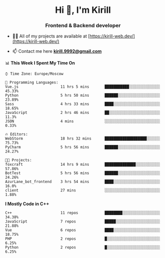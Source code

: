 <h1 align="center">Hi 👋, I'm Kirill</h1>
<h3 align="center">Frontend & Backend developer</h3>

- 👨‍💻 All of my projects are available at [https://kirill-web.dev/](https://kirill-web.dev/)

- 📫 Contact me here **kirill.9992@gmail.com**











<!--START_SECTION:waka-->
📊 **This Week I Spent My Time On** 

```text
⌚︎ Time Zone: Europe/Moscow

💬 Programming Languages: 
Vue.js                   11 hrs 5 mins       ███████████░░░░░░░░░░░░░░   45.33% 
Python                   5 hrs 50 mins       ██████░░░░░░░░░░░░░░░░░░░   23.89% 
Sass                     4 hrs 33 mins       ████░░░░░░░░░░░░░░░░░░░░░   18.65% 
JavaScript               2 hrs 46 mins       ██░░░░░░░░░░░░░░░░░░░░░░░   11.3% 
JSON                     4 mins              ░░░░░░░░░░░░░░░░░░░░░░░░░   0.33%

🔥 Editors: 
WebStorm                 18 hrs 32 mins      ███████████████████░░░░░░   75.73% 
PyCharm                  5 hrs 56 mins       ██████░░░░░░░░░░░░░░░░░░░   24.27%

🐱‍💻 Projects: 
foxcraft                 14 hrs 9 mins       ██████████████░░░░░░░░░░░   57.86% 
BotTest                  5 hrs 56 mins       ██████░░░░░░░░░░░░░░░░░░░   24.26% 
AzurLane_bot_frontend    3 hrs 54 mins       ████░░░░░░░░░░░░░░░░░░░░░   16.0% 
client                   27 mins             ░░░░░░░░░░░░░░░░░░░░░░░░░   1.88%

```

**I Mostly Code in C++** 

```text
C++                      11 repos            ████████░░░░░░░░░░░░░░░░░   34.38% 
JavaScript               7 repos             █████░░░░░░░░░░░░░░░░░░░░   21.88% 
Vue                      6 repos             ████░░░░░░░░░░░░░░░░░░░░░   18.75% 
PHP                      2 repos             █░░░░░░░░░░░░░░░░░░░░░░░░   6.25% 
Python                   2 repos             █░░░░░░░░░░░░░░░░░░░░░░░░   6.25%

```



<!--END_SECTION:waka-->
